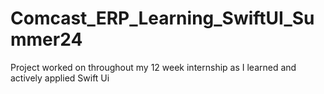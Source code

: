 # Comcast_ERP_Learning_SwiftUI_Summer24
Project worked on throughout my 12 week internship as I learned and actively applied Swift Ui
